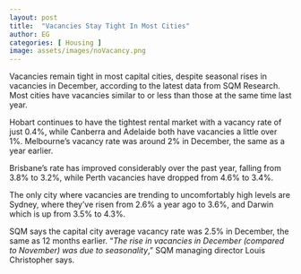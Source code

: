 ```yaml
---
layout: post
title:  "Vacancies Stay Tight In Most Cities"
author: EG
categories: [ Housing ]
image: assets/images/noVacancy.png
---
```

Vacancies remain tight in most capital cities, despite
seasonal rises in vacancies in December, according
to the latest data from SQM Research. Most cities
have vacancies similar to or less than those at the
same time last year.

Hobart continues to have the tightest rental market
with a vacancy rate of just 0.4%, while Canberra and
Adelaide both have vacancies a little over 1%.
Melbourne’s vacancy rate was around 2% in
December, the same as a year earlier.

Brisbane’s rate has improved considerably over the
past year, falling from 3.8% to 3.2%, while Perth
vacancies have dropped from 4.6% to 3.4%.

The only city where vacancies are trending to
uncomfortably high levels are Sydney, where they’ve
risen from 2.6% a year ago to 3.6%, and Darwin
which is up from 3.5% to 4.3%.

SQM says the capital city average vacancy rate was
2.5% in December, the same as 12 months earlier.
“<i>The rise in vacancies in December (compared to
November) was due to seasonality</i>,” SQM managing
director Louis Christopher says.
